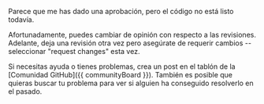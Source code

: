 Parece que me has dado una aprobación, pero el código no está listo todavía.

Afortunadamente, puedes cambiar de opinión con respecto a las revisiones. Adelante, deja una revisión otra vez pero asegúrate de requerir cambios -- seleccionar "request changes" esta vez.

Si necesitas ayuda o tienes problemas, crea un post en el tablón de la [Comunidad GitHub]({{ communityBoard }}). También es posible que quieras buscar tu problema para ver si alguien ha conseguido resolverlo en el pasado.
